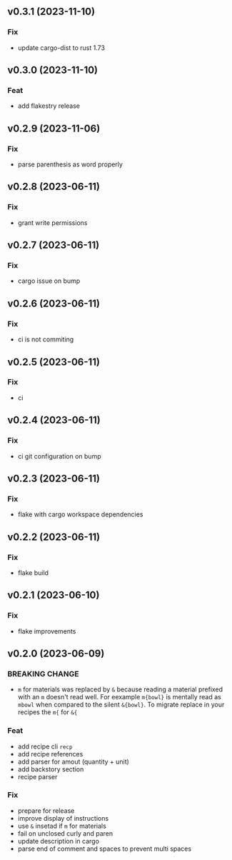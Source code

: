 ## v0.3.1 (2023-11-10)

### Fix

- update cargo-dist to rust 1.73

## v0.3.0 (2023-11-10)

### Feat

- add flakestry release

## v0.2.9 (2023-11-06)

### Fix

- parse parenthesis as word properly

## v0.2.8 (2023-06-11)

### Fix

- grant write permissions

## v0.2.7 (2023-06-11)

### Fix

- cargo issue on bump

## v0.2.6 (2023-06-11)

### Fix

- ci is not commiting

## v0.2.5 (2023-06-11)

### Fix

- ci

## v0.2.4 (2023-06-11)

### Fix

- ci git configuration on bump

## v0.2.3 (2023-06-11)

### Fix

- flake with cargo workspace dependencies

## v0.2.2 (2023-06-11)

### Fix

- flake build

## v0.2.1 (2023-06-10)

### Fix

- flake improvements

## v0.2.0 (2023-06-09)

### BREAKING CHANGE

- `m` for materials was replaced by `&` because reading a material prefixed with an `m` doesn't read well. For eexample `m{bowl}` is mentally read as `mbowl` when compared to the silent `&{bowl}`. To migrate replace in your recipes the `m{` for `&{`

### Feat

- add recipe cli `recp`
- add recipe references
- add parser for amout (quantity + unit)
- add backstory section
- recipe parser

### Fix

- prepare for release
- improve display of instructions
- use `&` insetad if `m` for materials
- fail on unclosed curly and paren
- update description in cargo
- parse end of comment and spaces to prevent multi spaces
